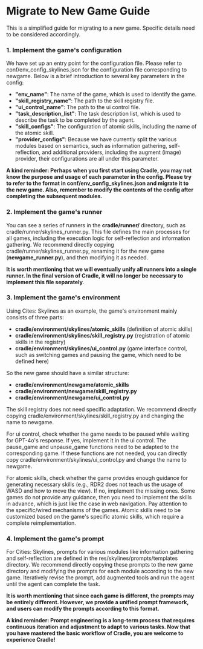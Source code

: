 # Migrate to New Game Guide

This is a simplified guide for migrating to a new game. Specific details need to be considered accordingly.

### 1. Implement the game's configuration
We have set up an entry point for the configuration file. Please refer to conf/env_config_skylines.json for the configuration file corresponding to newgame. Below is a brief introduction to several key parameters in the config:
- **"env_name"**: The name of the game, which is used to identify the game.
- **"skill_registry_name"**: The path to the skill registry file.
- **"ui_control_name"**: The path to the ui control file.
- **"task_description_list"**: The task description list, which is used to describe the task to be completed by the agent.
- **"skill_configs"**: The configuration of atomic skills, including the name of the atomic skill.
- **"provider_configs"**: Because we have currently split the various modules based on semantics, such as information gathering, self-reflection, and additional providers, including the augment (image) provider, their configurations are all under this parameter.

**A kind reminder: Perhaps when you first start using Cradle, you may not know the purpose and usage of each parameter in the config. Please try to refer to the format in conf/env_config_skylines.json and migrate it to the new game. Also, remember to modify the contents of the config after completing the subsequent modules.**

### 2. Implement the game's runner

You can see a series of runners in the **cradle/runner/** directory, such as cradle/runner/skylines_runner.py. This file defines the main processes for all games, including the execution logic for self-reflection and information gathering. We recommend directly copying cradle/runner/skylines_runner.py, renaming it for the new game (**newgame_runner.py**), and then modifying it as needed.

**It is worth mentioning that we will eventually unify all runners into a single runner. In the final version of Cradle, it will no longer be necessary to implement this file separately**.

### 3. Implement the game's environment
Using Cites: Skylines as an example, the game's environment mainly consists of three parts:
- **cradle/environment/skylines/atomic_skills** (definition of atomic skills)
- **cradle/environment/skylines/skill_registry.py** (registration of atomic skills in the registry)
- **cradle/environment/skylines/ui_control.py** (game interface control, such as switching games and pausing the game, which need to be defined here)

So the new game should have a similar structure:
- **cradle/environment/newgame/atomic_skills**
- **cradle/environment/newgame/skill_registry.py**
- **cradle/environment/newgame/ui_control.py**

The skill registry does not need specific adaptation. We recommend directly copying cradle/environment/skylines/skill_registry.py and changing the name to newgame.

For ui control, check whether the game needs to be paused while waiting for GPT-4o's response. If yes, implement it in the ui control. The pause_game and unpause_game functions need to be adapted to the corresponding game. If these functions are not needed, you can directly copy cradle/environment/skylines/ui_control.py and change the name to newgame.

For atomic skills, check whether the game provides enough guidance for generating necessary skills (e.g., RDR2 does not teach us the usage of WASD and how to move the view). If no, implement the missing ones. Some games do not provide any guidance, then you need to implement the skills in advance, which is just like the case in web navigation. Pay attention to the specific/wired mechanisms of the games.
Atomic skills need to be customized based on the game's specific atomic skills, which require a complete reimplementation.

### 4. Implement the game's prompt

For Cities: Skylines, prompts for various modules like information gathering and self-reflection are defined in the res/skylines/prompts/templates directory. We recommend directly copying these prompts to the new game directory and modifying the prompts for each module according to the new game. Iteratively revise the prompt, add augmented tools and run the agent until the agent can complete the task.

**It is worth mentioning that since each game is different, the prompts may be entirely different. However, we provide a unified prompt framework, and users can modify the prompts according to this format.**

**A kind reminder: Prompt engineering is a long-term process that requires continuous iteration and adjustment to adapt to various tasks. Now that you have mastered the basic workflow of Cradle, you are welcome to experience Cradle!**